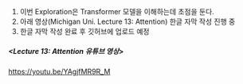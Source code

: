 1. 이번 Exploration은 Transformer 모델을 이해하는데 초점을 둔다.
2. 아래 영상(Michigan Uni. Lecture 13: Attention) 한글 자막 작성 진행 중
3. 한글 자막 작성 완료 후 깃허브에 업로드 예정

##### <Lecture 13: Attention 유튜브 영상>
https://youtu.be/YAgjfMR9R_M
